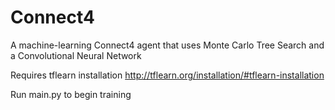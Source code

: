 # Connect4
A machine-learning Connect4 agent that uses Monte Carlo Tree Search and a Convolutional Neural Network

Requires tflearn installation
http://tflearn.org/installation/#tflearn-installation

Run main.py to begin training
